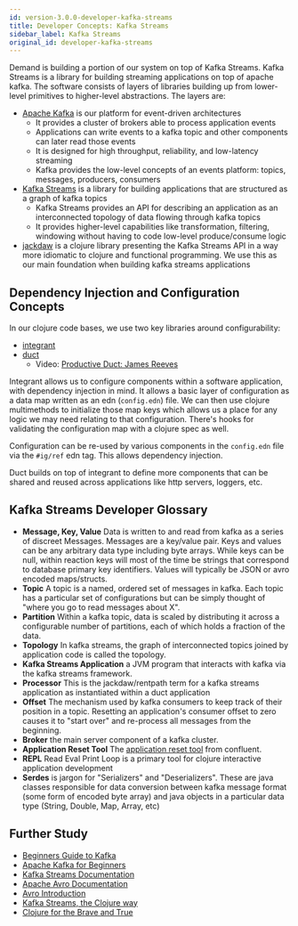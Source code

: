 ```yaml
---
id: version-3.0.0-developer-kafka-streams
title: Developer Concepts: Kafka Streams
sidebar_label: Kafka Streams
original_id: developer-kafka-streams
---
```


Demand is building a portion of our system on top of Kafka Streams. Kafka Streams is a library for building streaming applications on top of apache kafka. The software consists of layers of libraries building up from lower-level primitives to higher-level abstractions. The layers are:

- [Apache Kafka](https://kafka.apache.org/documentation/) is our platform for event-driven architectures
  - It provides a cluster of brokers able to process application events
  - Applications can write events to a kafka topic and other components can later read those events
  - It is designed for high throughput, reliability, and low-latency streaming
  - Kafka provides the low-level concepts of an events platform: topics, messages, producers, consumers
- [Kafka Streams](https://kafka.apache.org/24/documentation/streams/developer-guide/) is a library for building applications that are structured as a graph of kafka topics
  - Kafka Streams provides an API for describing an application as an interconnected topology of data flowing through kafka topics
  - It provides higher-level capabilities like transformation, filtering, windowing without having to code low-level produce/consume logic
- [jackdaw](https://github.com/FundingCircle/jackdaw) is a clojure library presenting the Kafka Streams API in a way more idiomatic to clojure and functional programming. We use this as our main foundation when building kafka streams applications

## Dependency Injection and Configuration Concepts

In our clojure code bases, we use two key libraries around configurability:

- [integrant](https://github.com/weavejester/integrant)
- [duct](https://github.com/duct-framework/duct)
  - Video: [Productive Duct: James Reeves](https://www.youtube.com/watch?v=IVnBW2mT7Po)

Integrant allows us to configure components within a software application, with dependency injection in mind. It allows a basic layer of configuration as a data map written as an edn (`config.edn`) file. We can then use clojure multimethods to initialize those map keys which allows us a place for any logic we may need relating to that configuration. There's hooks for validating the configuration map with a clojure spec as well.

Configuration can be re-used by various components in the `config.edn` file via the `#ig/ref` edn tag. This allows dependency injection.

Duct builds on top of integrant to define more components that can be shared and reused across applications like http servers, loggers, etc.

## Kafka Streams Developer Glossary

- **Message, Key, Value** Data is written to and read from kafka as a series of discreet Messages. Messages are a key/value pair. Keys and values can be any arbitrary data type including byte arrays. While keys can be null, within reaction keys will most of the time be strings that correspond to database primary key identifiers. Values will typically be JSON or avro encoded maps/structs.
- **Topic** A topic is a named, ordered set of messages in kafka. Each topic has a particular set of configurations but can be simply thought of "where you go to read messages about X".
- **Partition** Within a kafka topic, data is scaled by distributing it across a configurable number of partitions, each of which holds a fraction of the data.
- **Topology** In kafka streams, the graph of interconnected topics joined by application code is called the topology.
- **Kafka Streams Application** a JVM program that interacts with kafka via the kafka streams framework.
- **Processor** This is the jackdaw/rentpath term for a kafka streams application as instantiated within a duct application
- **Offset** The mechanism used by kafka consumers to keep track of their position in a topic. Resetting an application's consumer offset to zero causes it to "start over" and re-process all messages from the beginning.
- **Broker** the main server component of a kafka cluster.
- **Application Reset Tool** The [application reset tool](https://docs.confluent.io/current/streams/developer-guide/app-reset-tool.html) from confluent.
- **REPL** Read Eval Print Loop is a primary tool for clojure interactive application development
- **Serdes** is jargon for "Serializers" and "Deserializers". These are java classes responsible for data conversion between kafka message format (some form of encoded byte array) and java objects in a particular data type (String, Double, Map, Array, etc)

## Further Study

- [Beginners Guide to Kafka](https://iteritory.com/beginners-guide-apache-kafka-basic-architecture-components-concepts/)
- [Apache Kafka for Beginners](https://www.youtube.com/playlist?list=PLt1SIbA8guusxiHz9bveV-UHs_biWFegU)
- [Kafka Streams Documentation](https://docs.confluent.io/current/streams/index.html)
- [Apache Avro Documentation](https://avro.apache.org/docs/current/)
- [Avro Introduction](https://www.youtube.com/watch?v=SZX9DM_gyOE)
- [Kafka Streams, the Clojure way](https://clojure-conundrums.co.uk/posts/kafka-streams-the-clojure-way/)
- [Clojure for the Brave and True](https://www.braveclojure.com/clojure-for-the-brave-and-true/)
